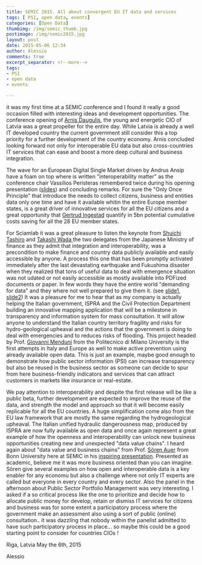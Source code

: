 ```yaml
---
title: SEMIC 2015. All about convergent EU IT data and services
tags: [ PSI, open data, events]
categories: [Open Data]
thumbimg: /img/semic_thumb.jpg
postimage: /img/semic2015.jpg
layout: post
date: 2015-05-06 12:34
author: Alessio
comments: true
excerpt_separator: <!--more-->
tags:
- PSI
- open data
- events

---
```

it was my first time at a SEMIC conference and I found it really a good occasion filled with interesting ideas and development opportunities. The conference opening of [Arnis Daugulis](https://mobile.twitter.com/arnis_daugulis), the young and energetic CIO of Latvia was a great propeller for the entire day. While Latvia is already a well IT developed country the current government still consider this a top priority for a further development of the country economy. Arnis concluded looking forward not only for interoperable EU data but also cross-countries IT services that can ease and boost a more deep cultural and business integration.

The wave for an European Digital Single Market driven by Andrus Ansip have a foam on top where is written "interoperability matter" as the conference chair Vassilios Peristeras remembered twice during his opening presentation ([slides](https://joinup.ec.europa.eu/sites/default/files/isa_field_path/presentation_by_vassilios_peristeras-_enterprise_information_management_and_service_portfolio_management_for_the_public_sector.pdf)) and concluding remarks.  For sure the "Only Once Principle" that introduce the needs to collect citizens, business and entities data only one time and have it available whitin the entire Europe member states, is a great driver of innovative services for all the EU citizens and a great opportunity that [Gertrud Ingestad](https://www.linkedin.com/pub/gertrud-ingestad/5/816/b54) quantify in 5bn potential cumulative costs saving for all the 28 EU member states.

For Sciamlab it was a great pleasure to listen the keynote from [Shuichi Tashiro](https://www.linkedin.com/pub/shuichi-tashiro/3/34/8b3) and [Takashi Wada ](https://www.linkedin.com/pub/takashi-wada/46/768/b70) the two delegates from the Japanese Ministry of finance as they admit that integration and interoperability, was a precondition to make finance and country data publicly available and easily accessible by anyone. A process this one that has been promptly activated immediately after the last devastating earthquake and Fukushima disaster when they realized that tons of useful data to deal with emergence situation was not udated or not easily accessible as mostly available into PDFized documents or paper. In few words they have the entire world "demanding for data" and they where not well prepared to give them it. (see [slide1](https://joinup.ec.europa.eu/sites/default/files/isa_field_path/presentation_by_shuichi_tashiro_-_japanese_common_vocabulary_project.pdf), [slide2](https://joinup.ec.europa.eu/sites/default/files/isa_field_path/presentation_by_takashi_wada-_japanese_common_vocabulary_project.pdf))
It was a pleasure for me to hear that as my company is actually helping the Italian government, ISPRA and the Civil Protection Department building an innovative mapping application that will be a milestone in transparency and information system for mass consultation. It will allow anyone to understand the Italian country territory fragility and risks for hydro-geological upheaval and the actions that the government is doing to deal with emergencies and to reduces risks of flooding. This project headed by Prof. [Giovanni Menduni](http://twitter.com/giovannimenduni) from the Politecnico di Milano University is the first attempts in Italy and Europe as well to make active prevention using already available open data. This is just an example, maybe good enough to demonstrate how public sector information (PSI) can increase transparency but also be reused in the business sector as someone can decide to spur from here  business-friendly indicators and services that can attract customers in markets like insurance or real-estate.

We pay attention to interoperability and despite the first release will be like a public beta, further development are expected to improve the reuse of the data, and strength the model and approach so that it will become easily replicable for all the EU countries.
A huge simplification come also from the EU law framework that are mostly the same regarding the hydrogeological upheaval. The Italian unified hydraulic dangerousness map, produced by ISPRA are now fully available as open data and once again represent a great example of how the openness and interoperability can unlock new business opportunities creating new and unexpected "data value chains". I heard again about "data value and business chains" from Prof. [Sören Auer](http://eis.iai.uni-bonn.de/SoerenAuer.html) from Bonn University here at SEMIC in his [inspiring presentation](https://joinup.ec.europa.eu/sites/default/files/isa_field_path/presentation_by_soren_auer_-_creating_data_value_chains_by_linking_enterprise_data.pdf). Presented as academic, believe me it was more business oriented than you can imagine. Sören give several examples on how open and interoperable data is a key enabler for any economu but also a challenge where not only IT experts are called but everyone in every country and every sector.
Also the panel in the afternoon about Public Sector Portfolio Management was very interesting. I asked  if a so critical process like the one to prioritize and decide how to allocate public money for develop, retain or dismiss IT services for citizens and business was for some extent a participatory process where the government make an assessment also using a sort of public (online) consultation.. it was dazzling that nobody within the panelist admitted to have such participatory process in place... so maybe this could be a good starting point to consider for countries CIOs !

Riga, Latvia 
May the 6th, 2015

Alessio
